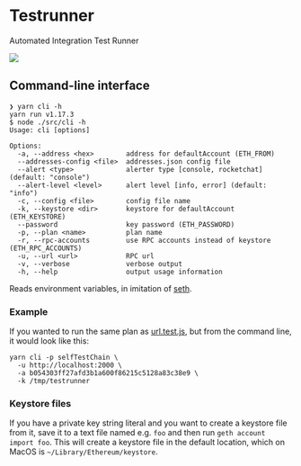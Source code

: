 # Testrunner
Automated Integration Test Runner

![](http://clipart.toonarific.com/data/thumbnails/76/roadrunner005.gif)

## Command-line interface

```shell
❯ yarn cli -h
yarn run v1.17.3
$ node ./src/cli -h
Usage: cli [options]

Options:
  -a, --address <hex>        address for defaultAccount (ETH_FROM)
  --addresses-config <file>  addresses.json config file
  --alert <type>             alerter type [console, rocketchat] (default: "console")
  --alert-level <level>      alert level [info, error] (default: "info")
  -c, --config <file>        config file name
  -k, --keystore <dir>       keystore for defaultAccount (ETH_KEYSTORE)
  --password                 key password (ETH_PASSWORD)
  -p, --plan <name>          plan name
  -r, --rpc-accounts         use RPC accounts instead of keystore (ETH_RPC_ACCOUNTS)
  -u, --url <url>            RPC url
  -v, --verbose              verbose output
  -h, --help                 output usage information
```

Reads environment variables, in imitation of [seth](https://github.com/dapphub/dapptools/blob/master/src/seth/README.md).

### Example

If you wanted to run the same plan as [url.test.js](https://github.com/makerdao/testrunner/blob/master/test/url.test.js), but from the command line, it would look like this:

```shell
yarn cli -p selfTestChain \
  -u http://localhost:2000 \
  -a b054303ff27afd3b1a600f86215c5128a83c38e9 \
  -k /tmp/testrunner
```

### Keystore files

If you have a private key string literal and you want to create a keystore file from it, save it to a text file named e.g. `foo` and then run `geth account import foo`. This will create a keystore file in the default location, which on MacOS is `~/Library/Ethereum/keystore`.
